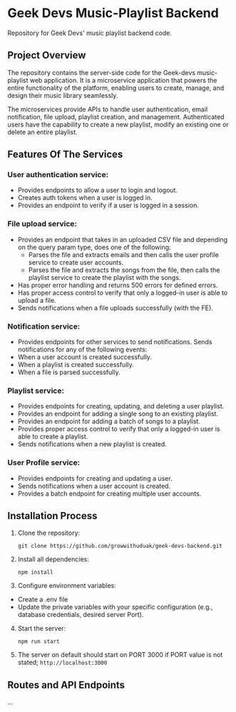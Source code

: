 # Geek Devs Music-Playlist Backend
Repository for Geek Devs' music playlist backend code.

## Project Overview
The repository contains the server-side code for the Geek-devs music-playlist web application. It is a microservice application that powers the entire functionality of the platform, enabling users to create, manage, and design their music library seamlessly.

The microservices provide APIs to handle user authentication, email notification, file upload, playlist creation, and management. Authenticated users have the capability to create 
a new playlist, modify an existing one or delete an entire playlist.

## Features Of The Services
### User authentication service:
   - Provides endpoints to allow a user to login and logout.
   - Creates auth tokens when a user is logged in.
   - Provides an endpoint to verify if a user is logged in a session.

### File upload service:
- Provides an endpoint that takes in an uploaded CSV file and depending on the query param type, does one of the following:
   - Parses the file and extracts emails and then calls the user profile service to create user accounts.
   - Parses the file and extracts the songs from the file, then calls the playlist service to create the playlist with the songs.
- Has proper error handling and returns 500 errors for defined errors.
- Has proper access control to verify that only a logged-in user is able to upload a file.
- Sends notifications when a file uploads successfully (with the FE).

### Notification service:
- Provides endpoints for other services to send notifications.
Sends notifications for any of the following events:
 - When a user account is created successfully.
 - When a playlist is created successfully.
 - When a file is parsed successfully.

### Playlist service:
- Provides endpoints for creating, updating, and deleting a user playlist.
- Provides an endpoint for adding a single song to an existing playlist.
- Provides an endpoint for adding a batch of songs to a playlist.
- Provides proper access control to verify that only a logged-in user is able to create a playlist.
- Sends notifications when a new playlist is created.

### User Profile service:
- Provides endpoints for creating and updating a user.
- Sends notifications when a user account is created.
- Provides a batch endpoint for creating multiple user accounts.

## Installation Process
1. Clone the repository:
   ```shell
   git clone https://github.com/growwithuduak/geek-devs-backend.git
   
2. Install all dependencies:
   ```shell
   npm install
   
3. Configure environment variables:
- Create a .env file
- Update the private variables with your specific configuration (e.g., database credentials, desired server Port).

4. Start the server:
   ```shell
   npm run start
   
5. The server on default should start on PORT 3000 if PORT value is not stated;  `http://localhost:3000`

## Routes and API Endpoints
...
